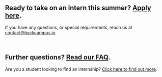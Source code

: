 ## Ready to take on an intern this summer? <a href="https://docs.google.com/a/hackcampus.io/forms/d/e/1FAIpQLSdBtFODXHpW1h9SbyGPKW5fETRoABvzRYzfVG1woVNck1OSNQ/viewform" target="_blank">Apply here</a>.

If you have any questions, or special requirements, reach us at [contact@hackcampus.io](mailto:contact@hackcampus.io).

<br>

## Further questions? <a href="/startups/faq" target="_blank">Read our FAQ</a>.

Are you a student looking to find an internship? [Click here to find out more](/students).
